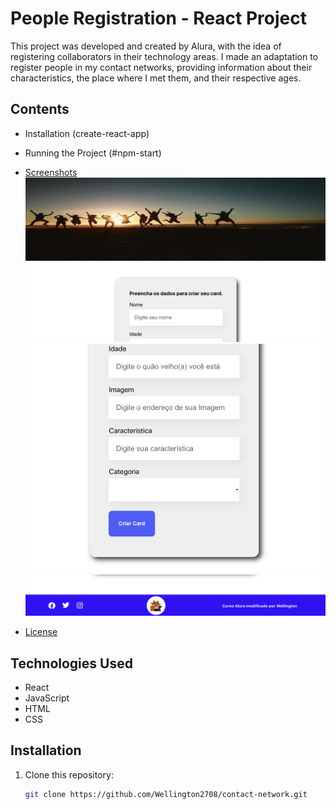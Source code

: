 # People Registration - React Project

This project was developed and created by Alura, with the idea of registering collaborators in their technology areas. I made an adaptation to register people in my contact networks, providing information about their characteristics, the place where I met them, and their respective ages.


## Contents

- Installation (create-react-app)
- Running the Project (#npm-start)
- [Screenshots](#here-is-a-screenshot-of-my-project)
![Header](/public/imagens/banner.png)
![Registration](/public/imagens/cadastro.png)
![Footer](/public/imagens/rodape.png)

- [License](#alura)

## Technologies Used

- React
- JavaScript
- HTML
- CSS

## Installation

1. Clone this repository:

   ```bash
   git clone https://github.com/Wellington2708/contact-network.git




